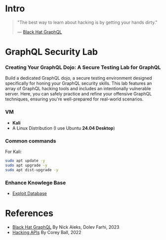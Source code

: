 # Intro
 > "The best way to learn about hacking is by getting your hands dirty."
 >
 > —  [Black Hat GraphQL](https://learning-oreilly-com.ezproxy.uwe.ac.uk/library/view/black-hat-graphql/9781098156831/)

# GraphQL Security Lab
### Creating Your GraphQL Dojo: A Secure Testing Lab for GraphQL
Build a dedicated GraphQL dojo, a secure testing environment designed specifically for honing your GraphQL security skills. This lab features an array of GraphQL hacking tools and includes an intentionally vulnerable server. Here, you can safely practice and refine your offensive GraphQL techniques, ensuring you're well-prepared for real-world scenarios.

### VM
- **Kali**
- A Linux Distribution (I use Ubuntu **24.04 Desktop**)

### Common commands
For Kali:
```bash
sudo apt update -y
sudo apt upgrade -y
sudo apt dist-upgrade -y
```

### Enhance Knowlege Base
- [Exploit Database](https://www.exploit-db.com/)

# References
- [Black Hat GraphQL](https://nostarch.com/black-hat-graphql) By Nick Aleks, Dolev Farhi, 2023
- [Hacking APIs](https://nostarch.com/hacking-apis) By Corey Ball, 2022
